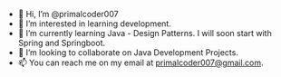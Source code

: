 - 👋 Hi, I’m @primalcoder007
- 👀 I’m interested in learning development.
- 🌱 I’m currently learning Java - Design Patterns. I will soon start with Spring and Springboot.
- 💞️ I’m looking to collaborate on Java Development Projects.
- 📫 You can reach me on my email at primalcoder007@gmail.com.

<!---
primalcoder007/primalcoder007 is a ✨ special ✨ repository because its `README.md` (this file) appears on your GitHub profile.
You can click the Preview link to take a look at your changes.
--->
